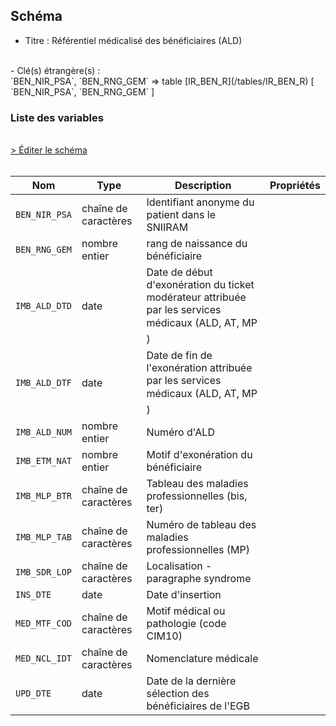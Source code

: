 ## Schéma

- Titre : Référentiel médicalisé des bénéficiaires (ALD)
<br />
- Clé(s) étrangère(s) : <br />
`BEN_NIR_PSA`, `BEN_RNG_GEM` => table [IR_BEN_R](/tables/IR_BEN_R) [ `BEN_NIR_PSA`, `BEN_RNG_GEM` ]<br />

### Liste des variables
<br />
<div>
    <a href="https://gitlab.com/healthdatahub/schema-snds/edit/master/schemas/DCIR_DCIRS/IR_IMB_R.json"  
    arget="_blank" rel="noopener noreferrer">> Éditer le schéma</a>
    <OutboundLink />
</div>
<br />

Nom|Type|Description|Propriétés
-|-|-|-
`BEN_NIR_PSA`|chaîne de caractères|Identifiant anonyme du patient dans le SNIIRAM||
`BEN_RNG_GEM`|nombre entier|rang de naissance du bénéficiaire||
`IMB_ALD_DTD`|date|Date de début d&#x27;exonération du ticket modérateur attribuée par les services médicaux (ALD, AT, MP)||
`IMB_ALD_DTF`|date|Date de fin de l&#x27;exonération attribuée par les services médicaux (ALD, AT, MP)||
`IMB_ALD_NUM`|nombre entier|Numéro d&#x27;ALD||
`IMB_ETM_NAT`|nombre entier|Motif d&#x27;exonération du bénéficiaire||
`IMB_MLP_BTR`|chaîne de caractères|Tableau des maladies professionnelles (bis, ter)||
`IMB_MLP_TAB`|chaîne de caractères|Numéro de tableau des maladies professionnelles (MP)||
`IMB_SDR_LOP`|chaîne de caractères|Localisation - paragraphe syndrome||
`INS_DTE`|date|Date d&#x27;insertion||
`MED_MTF_COD`|chaîne de caractères|Motif médical ou pathologie (code CIM10)||
`MED_NCL_IDT`|chaîne de caractères|Nomenclature médicale||
`UPD_DTE`|date|Date de la dernière sélection des bénéficiaires de l&#x27;EGB||

